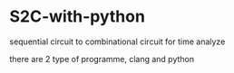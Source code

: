 # S2C-with-python
sequential circuit to combinational circuit for time analyze

there are 2 type of programme,
clang and python
